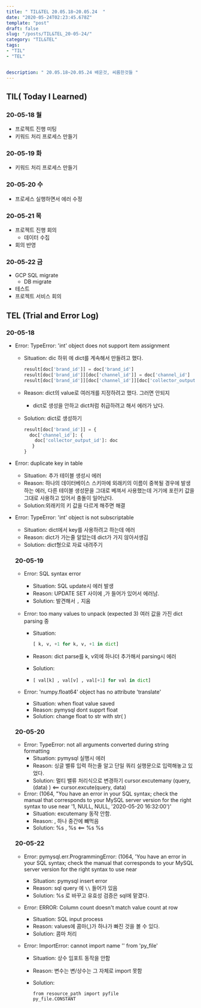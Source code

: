 ```yaml
---
title: " TIL&TEL 20.05.18~20.05.24  "
date: "2020-05-24T02:23:45.678Z"
template: "post"
draft: false
slug: "/posts/TIL&TEL_20-05-24/"
category: "TIL&TEL"
tags:
- "TIL"
- "TEL"


description: " 20.05.18~20.05.24 배운것, 씨름한것들 "
---
```


## TIL( Today I Learned)

### **20-05-18 월**

- 프로젝트 진행 미팅
- 키워드 처리 프로세스 만들기

### **20-05-19 화**

- 키워드 처리 프로세스 만들기

### **20-05-20 수**

- 프로세스 실행하면서 에러 수정

### **20-05-21 목**

- 프로젝트 진행 회의
  - 데이터 수집
- 회의 반영

### **20-05-22 금**

- GCP SQL migrate 
  - DB migrate 
- 테스트
- 프로젝트 서비스 회의


## TEL (Trial and Error Log)

### **20-05-18**

- Error: TypeError: 'int' object does not support item assignment

  - Situation: dic 하위 에 dict를 계속해서 만들려고 했다.

    ```python
    result[doc['brand_id']] = doc['brand_id']
    result[doc['brand_id']][doc['channel_id']] = doc['channel_id']
    result[doc['brand_id']][doc['channel_id']][doc['collector_output_id']] = doc
    ```

    

  - Reason: dict의 value로 여러개를 지정하려고 했다. 그러면 안되지

    - dict로 생성을 안하고 dict처럼 취급하려고 해서 에러가 났다. 

  - Solution: dict로 생성하기

    ```python
    result[doc['brand_id']] = {
      doc['channel_id']: {
      	doc['collector_output_id']: doc
       }
    }
    ```

- Error: duplicate key in table <table name>

  - Situation: 추가 테이블 생성시 에러
  - Reason: 하나의 데이터베이스 스키마에 외래키의 이름이 중복될 경우에 발생하는 에러, 다른 테이블 생성문을 그대로 베껴서 사용했는데 거기에 포린키 값을 그대로 사용하고 있어서 충돌이 일어났다.
  - Solution:외래키의 키 값을 다르게 해주면 해결 

- Error: TypeError: 'int' object is not subscriptable

  - Situation: dict에서 key를 사용하려고 하는데 에러
  - Reason: dict가 가는줄 알았는데 dict가 가지 않아서생김
  - Solution: dict형으로 자료 내려주기

### **20-05-19**

- Error: SQL syntax error

  - Situation: SQL update시 에러 발생
  - Reason: UPDATE SET 사이에 ,가 들어가 있어서 에러남. 
  - Solution: 발견해서 `,` 지움

- Error: too many values to unpack (expected 3) 여러 값을 가진 dict parsing 중

  - Situation: 

    ```python
    [ k, v, +1 for k, v, +1 in dict]
    ```

    

  - Reason: dict parse를 k, v외에 하나더 추가해서 parsing시 에러

  - Solution: 

  - ```python
    [ val[k] , val[v] , val[+1] for val in dict]
    ```

    

- Error: 'numpy.float64' object has no attribute 'translate'

  - Situation: when float value saved
  - Reason: pymysql dont supprt float 
  - Solution: change float to str with str( )

### **20-05-20**

- Error: TypeError: not all arguments converted during string formatting
  - Situation: pymysql 실행시 에러 
  - Reason: 싱글 밸류 입력 하는줄 알고 단일 쿼리 실행문으로 입력해놓고 있었다.
  - Solution: 멀티 밸류 처리식으로 변경하기 cursor.excutemany (query, (data) ) <== cursor.excute(query, data)
- Error: (1064, "You have an error in your SQL syntax; check the manual that corresponds to your MySQL server version for the right syntax to use near '1, NULL, NULL, '2020-05-20 16:32:00')'
  - Situation: excutemany 동작 안함.
  - Reason: , 하나 중간에 뺴먹음
  - Solution: %s , %s <== %s %s 

### **20-05-22**

- Error: pymysql.err.ProgrammingError: (1064, 'You have an error in your SQL syntax; check the manual that corresponds to your MySQL server version for the right syntax to use near

  - Situation: pymysql insert error 
  - Reason: sql query 에 `\\` 들어가 있음
  - Solution: %s 로 바꾸고 유효성 검증은 sql에 맡겼다.

- Error: ERROR: Column count doesn't match value count at row

  - Situation: SQL input process 
  - Reason: values에 콤마(,)가 하나가 빠진 것을 볼 수 있다.
  - Solution: 콤마 처리

- Error: ImportError: cannot import name '<constant>' from 'py_file'

  - Situation: 상수 임포트 동작을 안함

  - Reason: 변수는 변/상수는 그 자체로 import 못함

  - Solution: 

    ```
    from resource_path import pyfile
    py_file.CONSTANT
    ```

    
